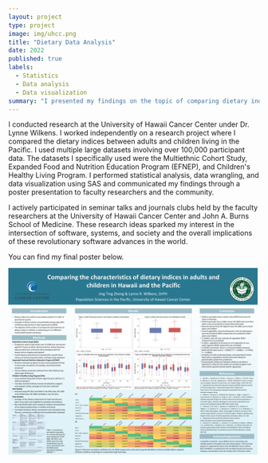 ```yaml
---
layout: project
type: project
image: img/uhcc.png
title: "Dietary Data Analysis"
date: 2022
published: true
labels:
  - Statistics
  - Data analysis
  - Data visualization
summary: "I presented my findings on the topic of comparing dietary indicies among adults and children in the Pacific."
---
```


I conducted research at the University of Hawaii Cancer Center under Dr. Lynne Wilkens. I worked independently on a research project where I compared the dietary indices between adults and children living in the Pacific. I used multiple large datasets involving over 100,000 participant data. The datasets I specifically used were the Multiethnic Cohort Study, Expanded Food and Nutrition Education Program (EFNEP), and Children's Healthy Living Program. I  performed statistical analysis, data wrangling, and data visualization using SAS and communicated my findings through a poster presentation to faculty researchers and the community. 

I actively participated in seminar talks and journals clubs held by the faculty researchers at the University of Hawaii Cancer Center and John A. Burns School of Medicine. These research ideas sparked my interest in the intersection of software, systems, and society and the overall implications of these revolutionary software advances in the world.

You can find my final poster below.

<div class="text-center p-4">
  <img width="500px" src="../img/uhcc-poster.png" class="img-thumbnail" >
  
</div>
